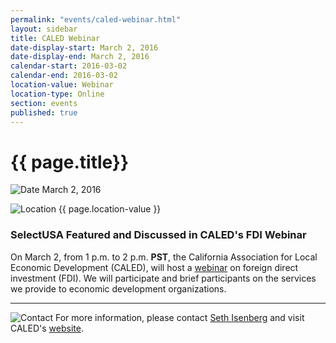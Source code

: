 ```yaml
---
permalink: "events/caled-webinar.html"
layout: sidebar
title: CALED Webinar
date-display-start: March 2, 2016
date-display-end: March 2, 2016
calendar-start: 2016-03-02
calendar-end: 2016-03-02
location-value: Webinar
location-type: Online
section: events
published: true
---
```


# {{ page.title}}

![Date](https://google.github.io/material-design-icons/action/svg/design/ic_event_24px.svg "Date") March 2, 2016

![Location](http://google.github.io/material-design-icons/social/svg/design/ic_location_city_24px.svg "Location") {{ page.location-value }}

### SelectUSA Featured and Discussed in CALED's FDI Webinar

On March 2, from 1 p.m. to 2 p.m. **PST**, the California Association for Local Economic Development (CALED), will host a [webinar](http://www.caled.org/events-and-webinars/) on foreign direct investment (FDI). We will participate and brief participants on the services we provide to economic development organizations.

---

![Contact](https://google.github.io/material-design-icons/action/svg/design/ic_question_answer_24px.svg "Contact") For more information, please contact [Seth Isenberg](mailto:seth.isenberg@trade.gov?Subject=CALED%20Webinar%20Info%20Inquiry) and visit CALED's [website](http://www.caled.org/events-and-webinars/).
